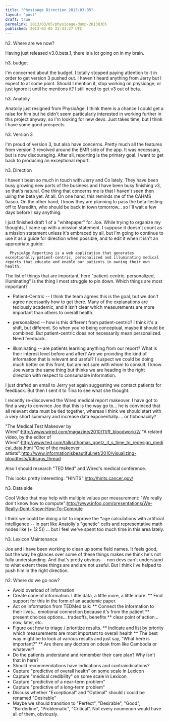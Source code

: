 ```yaml
---
title: "PhysioAge Direction 2013-03-05"
layout: 'post'
draft: true
permalink: 2013/03/05/physioage-dump-20130305
published: 2013-03-05 22:41:27 UTC
---
```

h2. Where are we now?

Having just released v3.0.beta.1, there is a lot going on in my brain.

h3. budget

I'm concerned about the budget. I totally stopped paying attention to it in order to get version 3 pushed out. I haven't heard anything from Jerry but I expect to at some point. Should I mention it, stop working on physioage, or just ignore it until he mentions it? I still need to get v3 out of beta.

h3. Anatoliy

Anatoliy just resigned from PhysioAge. I think there is a chance I could get a raise for him but he didn't seem particularly interested in working further in this project anyway, so I'm looking for new devs. Just takes time, but I think I have some good prospects.

h3. Version 3

I'm proud of version 3, but also have concerns. Pretty much all the features from version 3 revolved around the EMR side of the app. It was necessary, but is now discouraging. After all, reporting is the primary goal. I want to get back to producing an exceptional report.

h3. Direction

I haven't been so much in touch with Jerry and Co lately. They have been busy growing new parts of the business and I have been busy finishing v3, so that's natural. One thing that concerns me is that I haven't seen then using the beta yet. At all. On one hand, this reminds me of the CAHMS fiasco. On the other hand, I know they are planning to pass the beta-testing off to Meredith, who should be back in town tomorrow... so I'll wait a few days before I say anything.

I just finished draft 1 of a "whitepaper" for Joe. While trying to organize my thoughts, I came up with a mission statement. I suppose it doesn't count as a mission statement unless it's embraced by all, but I'm going to continue to use it as a guide for direction when possible, and to edit it when it isn't an appropriate guide:

      PhysioAge Reporting is a web application that generates exceptionally patient-centric, personalized and illuminating medical reports that educate and enable our patients in owning their own health.

The list of things that are important, here "patient-centric, personalized, illuminating" is the thing I most struggle to pin down. Which things are most important?

* Patient-Centric -- I think the team agrees this is the goal, but we don't agree necessarily how to get there. Many of the explanations are tediously academic, and it isn't clear which measurements are more important than others to overall health.

* personalized -- how is this different from patient-centric? I think it's a shift, but different. So when you're being conceptual, maybe it should be combined. But patient-centric does not necessarily mean personalized. Need feedback.

* illuminating -- are patients learning anything from our report? What is their interest level before and after? Are we providing the kind of information that is relevant and useful? I suspect we could be doing much better on this front, but am not sure with whom to consult. I know Joe wants the same thing but thinks we are heading in the right direction with respect to consumable information.

I just drafted an email to Jerry yet again suggesting we contact patients for feedback. But then I sent it to Tina to see what she thought.

I recently re-discovered the Wired medical report makeover. I have got to find a way to convince Joe that this is the way go to... he is convinced that all relevant data must be tied together, whereas I think we should start with a very short summary and increase data exponentially.... or fibbonaciily?

"The Medical Test Makeover by Wired":http://www.wired.com/magazine/2010/11/ff_bloodwork/2/
"A related video, by the editor of Wired":http://www.ted.com/talks/thomas_goetz_it_s_time_to_redesign_medical_data.html
"One of the makeover artists":http://www.informationisbeautiful.net/2010/visualizing-bloodtests/#disqus_thread

Also I should research "TED Med" and Wired's medical conference.

This looks pretty interesting:
"HINTS":http://hints.cancer.gov/

h3. Data side

Cool Video that may help with multiple values per measurement:
"We really don't know how to compute":http://www.infoq.com/presentations/We-Really-Dont-Know-How-To-Compute

I think we could be doing a lot to improve the *age calculations with artificial intelligence -- in part like Anatoliy's "genetic" cells and representative math nodes like (+ (2 5)) ... but I feel we've spent too much time in this area lately.

h3. Lexicon Maintenance

Joe and I have been working to clean up some field names. It feels good, but the way he glances over some of these things makes me think he's not fully understanding. And that's pretty obvious -- non devs can't understand to what extent these things are and are not useful. But I think I've helped to push him in the right direction.

h2. Where do we go now?

* Avoid overload of information
* Create cone of information. Little data, a little more, a little more.
** Find support for this in the form of an academic paper.
* Act on information from TEDMed talk:
** Connect the information to their lives... emotional connection because it's from the patient
** present choices options... tradeoffs, benefits
** clear point of action... now, later, etc.
* Figure out how to triage / prioritize results.
** Indicate and list by priority which measurements are most important to overall health
** The best way might be to look at various results and just say, "What here is important?"
** Are there any doctors on odesk from like Cambodia or whatever?
* Do the patients understand and remember their care plan? Why isn't that in here?
* Should recommendations have indications and contraindications?
* Capture "predictive of overall health" on some scale in Lexicon
* Capture "medical credibility" on some scale in Lexicon
* Capture "predictive of a near-term problem"
* Capture "predictive of a long-term problem"
* Discuss whether "Exceptional" and "Optimal" should / could be renamed "Desirable"
* Maybe we should transition to "Perfect", "Desirable", "Good", "Borderline", "Problematic", "Critical". Not every noumenon would have all of them, obviously.

